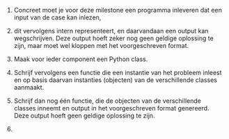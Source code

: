 1. Concreet moet je voor deze milestone een programma inleveren dat een input van de case kan inlezen, 

2. dit vervolgens intern representeert, en daarvandaan een output kan wegschrijven. Deze output hoeft zeker nog geen geldige oplossing te zijn, maar moet wel kloppen met het voorgeschreven format.

3. Maak voor ieder component een Python class. 

4. Schrijf vervolgens een functie die een instantie van het probleem inleest en op basis daarvan instanties (objecten) van de verschillende classes aanmaakt. 

5. Schrijf dan nog één functie, die de objecten van de verschillende classes inneemt en output in het voorgeschreven format genereerd. Deze output hoeft geen geldige oplossing te zijn.

6. 